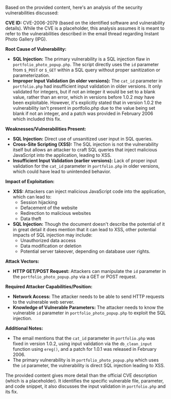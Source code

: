 Based on the provided content, here's an analysis of the security vulnerabilities discussed:

**CVE ID:** CVE-2006-2079 (based on the identified software and vulnerability details). While the CVE is a placeholder, this analysis assumes it is meant to refer to the vulnerabilities described in the email thread regarding Instant Photo Gallery (IPG).

**Root Cause of Vulnerability:**

*   **SQL Injection:** The primary vulnerability is a SQL injection flaw in `portfolio_photo_popup.php`. The script directly uses the `id` parameter from `$_POST` or `$_GET` within a SQL query without proper sanitization or parameterization.
*   **Improper Input Validation (in older versions):** The `cat_id` parameter in `portfolio.php` had insufficient input validation in older versions. It only validated for integers, but if not an integer it would be set to a blank value, rather than an error, which in versions before 1.0.2 *may* have been exploitable. However, it's explicitly stated that in version 1.0.2 the vulnerability isn't present in portfolio.php due to the value being set blank if not an integer, and a patch was provided in February 2006 which included this fix.

**Weaknesses/Vulnerabilities Present:**

*   **SQL Injection:** Direct use of unsanitized user input in SQL queries.
*   **Cross-Site Scripting (XSS):** The SQL injection is not the vulnerability itself but allows an attacker to craft SQL queries that inject malicious JavaScript into the application, leading to XSS.
*   **Insufficient Input Validation (earlier versions):** Lack of proper input validation for the `cat_id` parameter in `portfolio.php` in older versions, which could have lead to unintended behavior.

**Impact of Exploitation:**

*   **XSS:** Attackers can inject malicious JavaScript code into the application, which can lead to:
    *   Session hijacking
    *   Defacement of the website
    *   Redirection to malicious websites
    *   Data theft
*   **SQL Injection:** Though the document doesn't describe the potential of it in great detail it does mention that it can lead to XSS, other potential impacts of SQL injection may include:
    *   Unauthorized data access
    *   Data modification or deletion
    *   Potential server takeover, depending on database user rights.

**Attack Vectors:**

*   **HTTP GET/POST Request:** Attackers can manipulate the `id` parameter in the `portfolio_photo_popup.php` via a GET or POST request.

**Required Attacker Capabilities/Position:**

*   **Network Access:** The attacker needs to be able to send HTTP requests to the vulnerable web server.
*   **Knowledge of Vulnerable Parameters:** The attacker needs to know the vulnerable `id` parameter in `portfolio_photo_popup.php` to exploit the SQL injection.

**Additional Notes:**

*   The email mentions that the `cat_id` parameter in `portfolio.php` was fixed in version 1.0.2, using input validation via the `db_clean_input` function using `ereg()`, and a patch for 1.0.1 was released in February 2006.
*   The primary vulnerability is in `portfolio_photo_popup.php` which uses the `id` parameter, the vulnerability is direct SQL injection leading to XSS.

The provided content gives more detail than the official CVE description (which is a placeholder). It identifies the specific vulnerable file, parameter, and code snippet, it also discusses the input validation in `portfolio.php` and its fix.